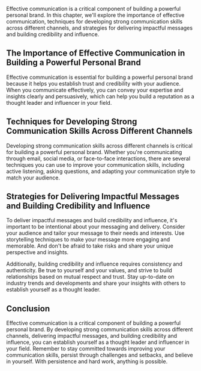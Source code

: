 
Effective communication is a critical component of building a powerful personal brand. In this chapter, we'll explore the importance of effective communication, techniques for developing strong communication skills across different channels, and strategies for delivering impactful messages and building credibility and influence.

The Importance of Effective Communication in Building a Powerful Personal Brand
-------------------------------------------------------------------------------

Effective communication is essential for building a powerful personal brand because it helps you establish trust and credibility with your audience. When you communicate effectively, you can convey your expertise and insights clearly and persuasively, which can help you build a reputation as a thought leader and influencer in your field.

Techniques for Developing Strong Communication Skills Across Different Channels
-------------------------------------------------------------------------------

Developing strong communication skills across different channels is critical for building a powerful personal brand. Whether you're communicating through email, social media, or face-to-face interactions, there are several techniques you can use to improve your communication skills, including active listening, asking questions, and adapting your communication style to match your audience.

Strategies for Delivering Impactful Messages and Building Credibility and Influence
-----------------------------------------------------------------------------------

To deliver impactful messages and build credibility and influence, it's important to be intentional about your messaging and delivery. Consider your audience and tailor your message to their needs and interests. Use storytelling techniques to make your message more engaging and memorable. And don't be afraid to take risks and share your unique perspective and insights.

Additionally, building credibility and influence requires consistency and authenticity. Be true to yourself and your values, and strive to build relationships based on mutual respect and trust. Stay up-to-date on industry trends and developments and share your insights with others to establish yourself as a thought leader.

Conclusion
----------

Effective communication is a critical component of building a powerful personal brand. By developing strong communication skills across different channels, delivering impactful messages, and building credibility and influence, you can establish yourself as a thought leader and influencer in your field. Remember to stay committed towards improving your communication skills, persist through challenges and setbacks, and believe in yourself. With persistence and hard work, anything is possible.
